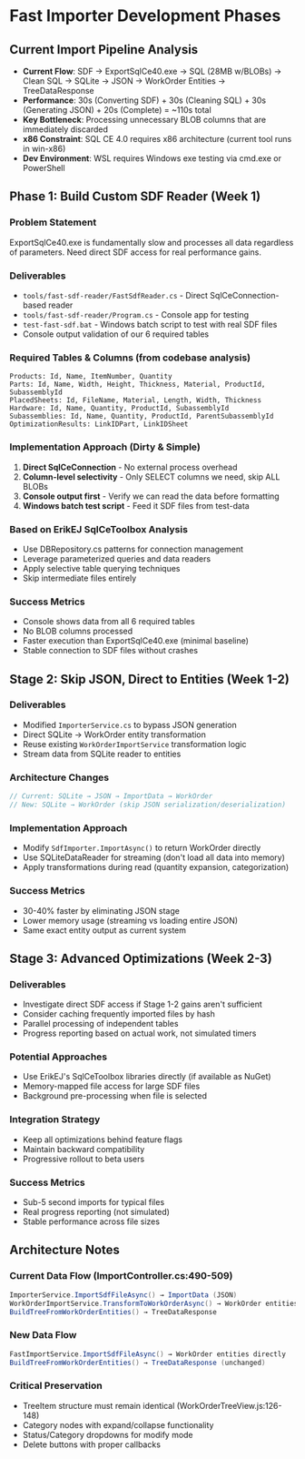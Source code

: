 # Fast Importer Development Phases

## Current Import Pipeline Analysis
- **Current Flow**: SDF → ExportSqlCe40.exe → SQL (28MB w/BLOBs) → Clean SQL → SQLite → JSON → WorkOrder Entities → TreeDataResponse
- **Performance**: 30s (Converting SDF) + 30s (Cleaning SQL) + 30s (Generating JSON) + 20s (Complete) = ~110s total
- **Key Bottleneck**: Processing unnecessary BLOB columns that are immediately discarded
- **x86 Constraint**: SQL CE 4.0 requires x86 architecture (current tool runs in win-x86)
- **Dev Environment**: WSL requires Windows exe testing via cmd.exe or PowerShell

## Phase 1: Build Custom SDF Reader (Week 1) 

### Problem Statement
ExportSqlCe40.exe is fundamentally slow and processes all data regardless of parameters. Need direct SDF access for real performance gains.

### Deliverables
- `tools/fast-sdf-reader/FastSdfReader.cs` - Direct SqlCeConnection-based reader
- `tools/fast-sdf-reader/Program.cs` - Console app for testing
- `test-fast-sdf.bat` - Windows batch script to test with real SDF files
- Console output validation of our 6 required tables

### Required Tables & Columns (from codebase analysis)
```
Products: Id, Name, ItemNumber, Quantity
Parts: Id, Name, Width, Height, Thickness, Material, ProductId, SubassemblyId  
PlacedSheets: Id, FileName, Material, Length, Width, Thickness
Hardware: Id, Name, Quantity, ProductId, SubassemblyId
Subassemblies: Id, Name, Quantity, ProductId, ParentSubassemblyId
OptimizationResults: LinkIDPart, LinkIDSheet
```

### Implementation Approach (Dirty & Simple)
1. **Direct SqlCeConnection** - No external process overhead
2. **Column-level selectivity** - Only SELECT columns we need, skip ALL BLOBs
3. **Console output first** - Verify we can read the data before formatting
4. **Windows batch test script** - Feed it SDF files from test-data

### Based on ErikEJ SqlCeToolbox Analysis
- Use DBRepository.cs patterns for connection management
- Leverage parameterized queries and data readers
- Apply selective table querying techniques
- Skip intermediate files entirely

### Success Metrics
- Console shows data from all 6 required tables
- No BLOB columns processed
- Faster execution than ExportSqlCe40.exe (minimal baseline)
- Stable connection to SDF files without crashes

## Stage 2: Skip JSON, Direct to Entities (Week 1-2)

### Deliverables
- Modified `ImporterService.cs` to bypass JSON generation
- Direct SQLite → WorkOrder entity transformation
- Reuse existing `WorkOrderImportService` transformation logic
- Stream data from SQLite reader to entities

### Architecture Changes
```csharp
// Current: SQLite → JSON → ImportData → WorkOrder
// New: SQLite → WorkOrder (skip JSON serialization/deserialization)
```

### Implementation Approach
- Modify `SdfImporter.ImportAsync()` to return WorkOrder directly
- Use SQLiteDataReader for streaming (don't load all data into memory)
- Apply transformations during read (quantity expansion, categorization)

### Success Metrics
- 30-40% faster by eliminating JSON stage
- Lower memory usage (streaming vs loading entire JSON)
- Same exact entity output as current system

## Stage 3: Advanced Optimizations (Week 2-3)

### Deliverables
- Investigate direct SDF access if Stage 1-2 gains aren't sufficient
- Consider caching frequently imported files by hash
- Parallel processing of independent tables
- Progress reporting based on actual work, not simulated timers

### Potential Approaches
- Use ErikEJ's SqlCeToolbox libraries directly (if available as NuGet)
- Memory-mapped file access for large SDF files
- Background pre-processing when file is selected

### Integration Strategy
- Keep all optimizations behind feature flags
- Maintain backward compatibility
- Progressive rollout to beta users

### Success Metrics
- Sub-5 second imports for typical files
- Real progress reporting (not simulated)
- Stable performance across file sizes

## Architecture Notes

### Current Data Flow (ImportController.cs:490-509)
```csharp
ImporterService.ImportSdfFileAsync() → ImportData (JSON)
WorkOrderImportService.TransformToWorkOrderAsync() → WorkOrder entities  
BuildTreeFromWorkOrderEntities() → TreeDataResponse
```

### New Data Flow
```csharp
FastImportService.ImportSdfFileAsync() → WorkOrder entities directly
BuildTreeFromWorkOrderEntities() → TreeDataResponse (unchanged)
```

### Critical Preservation
- TreeItem structure must remain identical (WorkOrderTreeView.js:126-148)
- Category nodes with expand/collapse functionality
- Status/Category dropdowns for modify mode
- Delete buttons with proper callbacks